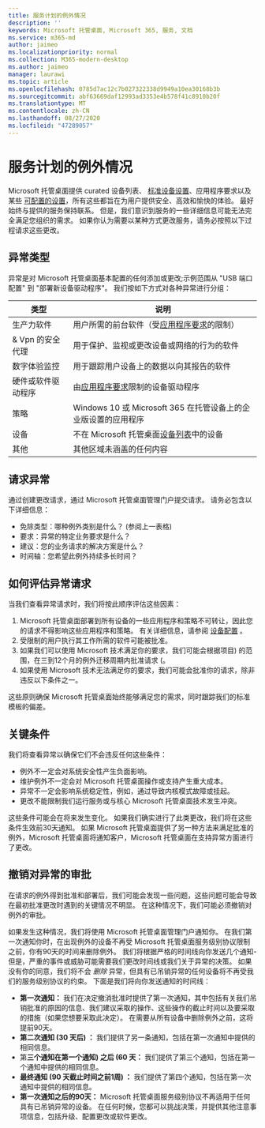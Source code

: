 ```yaml
---
title: 服务计划的例外情况
description: ''
keywords: Microsoft 托管桌面, Microsoft 365, 服务, 文档
ms.service: m365-md
author: jaimeo
ms.localizationpriority: normal
ms.collection: M365-modern-desktop
ms.author: jaimeo
manager: laurawi
ms.topic: article
ms.openlocfilehash: 0785d7ac12c7b027322338d9949a10ea30168b3b
ms.sourcegitcommit: abf63669daf12993ad3353e4b578f41c8910b20f
ms.translationtype: MT
ms.contentlocale: zh-CN
ms.lasthandoff: 08/27/2020
ms.locfileid: "47289057"
---
```

# <a name="exceptions-to-the-service-plan"></a>服务计划的例外情况

Microsoft 托管桌面提供 curated 设备列表、 [标准设备设置](device-policies.md)、应用程序要求以及某些 [可配置的设置](../working-with-managed-desktop/config-setting-overview.md)，所有这些都旨在为用户提供安全、高效和愉快的体验。 最好始终与提供的服务保持联系。 但是，我们意识到服务的一些详细信息可能无法完全满足您组织的需求。 如果你认为需要以某种方式更改服务，请务必按照以下过程请求这些更改。
 
## <a name="types-of-exceptions"></a>异常类型

异常是对 Microsoft 托管桌面基本配置的任何添加或更改;示例范围从 "USB 端口配置" 到 "部署新设备驱动程序"。 我们按如下方式对各种异常进行分组：

|类型  |说明  |
|---------|---------|
|生产力软件     |  用户所需的前台软件（受[应用程序要求](mmd-app-requirements.md)的限制）       |
|& Vpn 的安全代理     |  用于保护、监视或更改设备或网络的行为的软件       |
|数字体验监控     |  用于跟踪用户设备上的数据以向其报告的软件       |
|硬件或软件驱动程序     |   由[应用程序要求](mmd-app-requirements.md)限制的设备驱动程序      |
|策略     | Windows 10 或 Microsoft 365 在托管设备上的企业版设置的应用程序        |
|设备     | 不在 Microsoft 托管桌面[设备列表](device-list.md)中的设备        |
|其他     |  其他区域未涵盖的任何内容       |
 
## <a name="request-an-exception"></a>请求异常

通过创建更改请求，通过 Microsoft 托管桌面管理门户提交请求。 请务必包含以下详细信息：

-   免除类型：哪种例外类别是什么？  (参阅上一表格) 
-   要求：异常的特定业务要求是什么？
-   建议：您的业务请求的解决方案是什么？
-   时间轴：您希望此例外持续多长时间？ 

## <a name="how-we-assess-an-exception-request"></a>如何评估异常请求

当我们查看异常请求时，我们将按此顺序评估这些因素：
 
1.  Microsoft 托管桌面部署到所有设备的一些应用程序和策略不可转让，因此您的请求不得影响这些应用程序和策略。 有关详细信息，请参阅 [设备配置](device-policies.md) 。
2.  受限制的用户执行其工作所需的软件可能被批准。 
3.  如果我们可以使用 Microsoft 技术满足你的要求，我们可能会根据项目) 的范围，在三到12个月的例外迁移周期内批准请求 (。
4.  如果使用 Microsoft 技术无法满足你的要求，我们可能会批准你的请求，除非违反以下条件之一。  

这些原则确保 Microsoft 托管桌面始终能够满足您的需求，同时跟踪我们的标准模板的偏差。 

## <a name="key-conditions"></a>关键条件

我们将查看异常以确保它们不会违反任何这些条件：

-   例外不一定会对系统安全性产生负面影响。 
-   维护例外不一定会对 Microsoft 托管桌面操作或支持产生重大成本。
-   异常不一定会影响系统稳定性，例如，通过导致内核模式故障或挂起。
-   更改不能限制我们运行服务或与核心 Microsoft 托管桌面技术发生冲突。

这些条件可能会在将来发生变化。 如果我们确实进行了此类更改，我们将在这些条件生效前30天通知。  如果 Microsoft 托管桌面提供了另一种方法来满足批准的例外，Microsoft 托管桌面将通知客户，Microsoft 托管桌面在支持异常方面进行了更改。 

## <a name="revoking-approval-for-an-exception"></a>撤销对异常的审批

在请求的例外得到批准和部署后，我们可能会发现一些问题，这些问题可能会导致在最初批准更改时遇到的关键情况不明显。 在这种情况下，我们可能必须撤销对例外的审批。
 
如果发生这种情况，我们将使用 Microsoft 托管桌面管理门户通知你。 在我们第一次通知你时，在出现例外的设备不再受 Microsoft 托管桌面服务级别协议限制之前，你有90天的时间来删除例外。 我们将根据严格的时间线向你发送几个通知-但是，严重的事件或威胁可能需要我们更改时间线或我们关于异常的决策。 如果没有你的同意，我们将不会 *删除* 异常，但具有已吊销异常的任何设备将不再受我们的服务级别协议的约束。 下面是我们将向你发送通知的时间线：

- **第一次通知：** 我们在决定撤消批准时提供了第一次通知，其中包括有关我们吊销批准的原因的信息、我们建议采取的操作、这些操作的截止时间以及要采取的措施（如果您想要采取此决定）。 在需要从所有设备中删除例外之前，这将提前90天。 
- **第二次通知 (30 天后) ：** 我们提供了另一条通知，包括在第一次通知中提供的相同信息。 
- 第**三个通知在第一个通知) 之后 (60 天：** 我们提供了第三个通知，包括在第一个通知中提供的相同信息。 
- **最终通知 (90 天截止时间之前1周) ：** 我们提供了第四个通知，包括在第一次通知中提供的相同信息。
- **第一次通知之后的90天：** Microsoft 托管桌面服务级别协议不再适用于任何具有已吊销异常的设备。 在任何时候，您都可以挑战决策，并提供其他注意事项信息，包括升级、配置更改或软件更改。 



